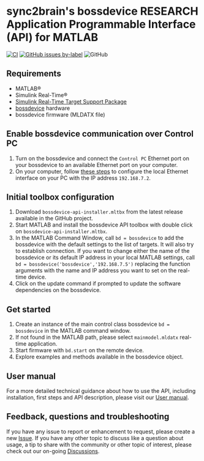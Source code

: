 # sync2brain's bossdevice RESEARCH Application Programmable Interface (API) for MATLAB
[![CI](https://github.com/sync2brain/bossdevice-api-matlab/actions/workflows/main.yml/badge.svg)](https://github.com/sync2brain/bossdevice-api-matlab/actions/workflows/main.yml) [![GitHub issues by-label](https://img.shields.io/github/issues-raw/sync2brain/bossdevice-api-matlab/bug)](https://github.com/sync2brain/bossdevice-api-matlab/issues?q=is%3Aissue+is%3Aopen+label%3Abug) ![GitHub](https://img.shields.io/github/license/sync2brain/bossdevice-api-matlab)

## Requirements
- MATLAB&reg;
- Simulink Real-Time&reg;
- [Simulink Real-Time Target Support Package](https://www.mathworks.com/matlabcentral/fileexchange/76387-simulink-real-time-target-support-package)
- [bossdevice](https://sync2brain.com/) hardware
- bossdevice firmware (MLDATX file)

## Enable bossdevice communication over Control PC
1. Turn on the bossdevice and connect the `Control PC` Ethernet port on your bossdevice to an available Ethernet port on your computer.
2. On your computer, follow [these steps](https://www.mathworks.com/help/slrealtime/gs/development-computer-communication-setup-windows.html) to configure the local Ethernet interface on your PC with the IP address `192.168.7.2`.

## Initial toolbox configuration
1. Download `bossdevice-api-installer.mltbx` from the latest release available in the GitHub project.
2. Start MATLAB and install the bossdevice API toolbox with double click on `bossdevice-api-installer.mltbx`.
3. In the MATLAB Command Window, call `bd = bossdevice` to add the bossdevice with the default settings to the list of targets. It will also try to establish connection. If you want to change either the name of the bossdevice or its default IP address in your local MATLAB settings, call `bd = bossdevice('bossdevice','192.168.7.5')` replacing the function arguments with the name and IP address you want to set on the real-time device.
4. Click on the update command if prompted to update the software dependencies on the bossdevice.

## Get started
1. Create an instance of the main control class bossdevice `bd = bossdevice` in the MATLAB command window.
2. If not found in the MATLAB path, please select `mainmodel.mldatx` real-time application.
3. Start firmware with `bd.start` on the remote device.
4. Explore examples and methods available in the bossdevice object.

## User manual
For a more detailed technical guidance about how to use the API, including installation, first steps and API description, please visit our [User manual](https://usermanual.sync2brain.com/).

## Feedback, questions and troubleshooting
If you have any issue to report or enhancement to request, please create a new [Issue](https://github.com/sync2brain/bossdevice-api-matlab/issues). If you have any other topic to discuss like a question about usage, a tip to share with the community or other topic of interest, please check out our on-going [Discussions](https://github.com/sync2brain/bossdevice-api-matlab/discussions).
